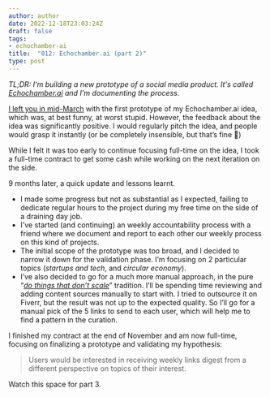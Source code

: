 ```yaml
---
author: author
date: 2022-12-18T23:03:24Z
draft: false
tags:
- echochamber-ai
title:  "012: Echochamber.ai (part 2)"
type: post
---
```


_TL;DR: I'm building a new prototype of a social media product. It's called _[_Echochamber.ai_](https://echochamber.ai/)_ and I'm documenting the process._

[I left you in mid-March](http://localhost:1313/2022/04/15/011-echochamber.ai-part-1/) with the first prototype of my Echochamber.ai idea, which was, at best funny, at worst stupid. However, the feedback about the idea was significantly positive. I would regularly pitch the idea, and people would grasp it instantly (or be completely insensible, but that’s fine 🙂)

While I felt it was too early to continue focusing full-time on the idea, I took a full-time contract to get some cash while working on the next iteration on the side.

9 months later, a quick update and lessons learnt.

* I made some progress but not as substantial as I expected, failing to dedicate regular hours to the project during my free time on the side of a draining day job.
* I've started (and continuing) an weekly accountability process with a friend where we document and report to each other our weekly process on this kind of projects.
* The initial scope of the prototype was too broad, and I decided to narrow it down for the validation phase. I’m focusing on 2 particular topics (_startups and tech_, and _circular economy_).
* I’ve also decided to go for a much more manual approach, in the pure “[_do things that don’t scale_](http://paulgraham.com/ds.html)” tradition. 
I’ll be spending time reviewing and adding content sources manually to start with. I tried to outsource it on Fiverr, but the result was not up to the expected quality. So I’ll go for a manual pick of the 5 links to send to each user, which will help me to find a pattern in the curation.


I finished my contract at the end of November and am now full-time, focusing on finalizing a prototype and validating my hypothesis:
> Users would be interested in receiving weekly links digest from a different perspective on topics of their interest.

Watch this space for part 3.

